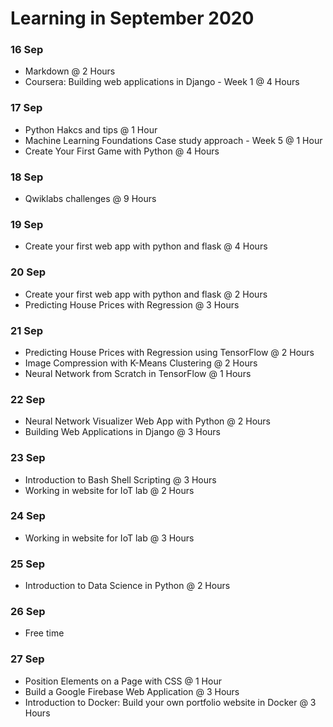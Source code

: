 # Learning in September 2020

### **16 Sep**
- Markdown @ 2 Hours
- Coursera: Building web applications in Django - Week 1 @ 4 Hours

### **17 Sep**
- Python Hakcs and tips @ 1 Hour
- Machine Learning Foundations Case study approach - Week 5 @ 1 Hour
- Create Your First Game with Python @ 4 Hours

### **18 Sep**
- Qwiklabs challenges @ 9 Hours

### **19 Sep**
- Create your first web app with python and flask @ 4 Hours

### **20 Sep**
- Create your first web app with python and flask @ 2 Hours
- Predicting House Prices with Regression @ 3 Hours

### **21 Sep**
- Predicting House Prices with Regression using TensorFlow @ 2 Hours
- Image Compression with K-Means Clustering @ 2 Hours
- Neural Network from Scratch in TensorFlow @ 1 Hours

### **22 Sep**
- Neural Network Visualizer Web App with Python @ 2 Hours
- Building Web Applications in Django @ 3 Hours

### **23 Sep**
- Introduction to Bash Shell Scripting @ 3 Hours
- Working in website for IoT lab @ 2 Hours

### **24 Sep**
- Working in website for IoT lab @ 3 Hours

### **25 Sep**
- Introduction to Data Science in Python @ 2 Hours

### **26 Sep**
- Free time

### **27 Sep**
- Position Elements on a Page with CSS @ 1 Hour
- Build a Google Firebase Web Application @ 3 Hours
- Introduction to Docker: Build your own portfolio website in Docker @ 3 Hours
